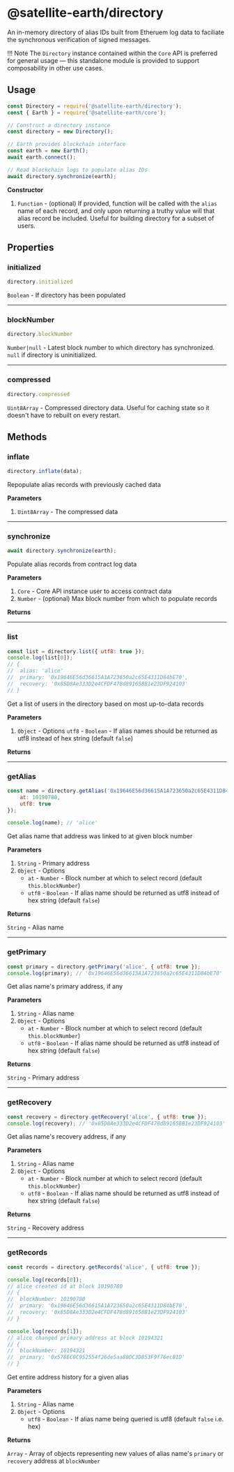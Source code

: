 # @satellite-earth/directory

An in-memory directory of alias IDs built from Etheruem log data to faciliate the synchronous verification of signed messages.

!!! Note
	The `Directory` instance contained within the `Core` API is preferred for general usage — this standalone module is provided to support composability in other use cases.

## Usage

``` js
const Directory = require('@satellite-earth/directory');
const { Earth } = require('@satellite-earth/core');

// Construct a directory instance
const directory = new Directory();

// Earth provides blockchain interface
const earth = new Earth();
await earth.connect();

// Read blockchain logs to populate alias IDs
await directory.synchronize(earth);
```

**Constructor**

1. `Function` - (optional) If provided, function will be called with the `alias` name of each record, and only upon returning a truthy value will that alias record be included. Useful for building directory for a subset of users.

## Properties

### initialized

``` js
directory.initialized
```

`Boolean` - If directory has been populated

---

### blockNumber

``` js
directory.blockNumber
```

`Number|null` - Latest block number to which directory has synchronized. `null` if directory is uninitialized.

---

### compressed

``` js
directory.compressed
```

`Uint8Array` - Compressed directory data. Useful for caching state so it doesn't have to rebuilt on every restart.

## Methods

### inflate

``` js
directory.inflate(data);
```

Repopulate alias records with previously cached data

**Parameters**

1. `Uint8Array` - The compressed data

---

### synchronize

``` js
await directory.synchronize(earth);
```

Populate alias records from contract log data

**Parameters**

1. `Core` - Core API instance user to access contract data
2. `Number` - (optional) Max block number from which to populate records

**Returns**

---

### list

``` js
const list = directory.list({ utf8: true });
console.log(list[0]);
// {
// 	alias: 'alice'
// 	primary: '0x19646E56d36615A1A723650a2c65E4311D84bE70',
// 	recovery: '0x85D8Ae333D2e4CFDF478d891658B1e23DF924103'
// }
```

Get a list of users in the directory based on most up-to-data records

**Parameters**

1. `Object` - Options
	`utf8` - `Boolean` - If alias names should be returned as utf8 instead of hex string (default `false`)

**Returns**

---

### getAlias

``` js
const name = directory.getAlias('0x19646E56d36615A1A723650a2c65E4311D84bE70', {
	at: 10190780,
	utf8: true
});

console.log(name); // 'alice'
```

Get alias name that address was linked to at given block number

**Parameters**

1. `String` - Primary address
2. `Object` - Options
	- `at` - `Number` - Block number at which to select record (default `this.blockNumber`)
	- `utf8` - `Boolean` - If alias name should be returned as utf8 instead of hex string (default `false`)

**Returns**

`String` - Alias name

---

### getPrimary

``` js
const primary = directory.getPrimary('alice', { utf8: true });
console.log(primary); // '0x19646E56d36615A1A723650a2c65E4311D84bE70'
```

Get alias name's primary address, if any

**Parameters**

1. `String` - Alias name
2. `Object` - Options
	- `at` - `Number` - Block number at which to select record (default `this.blockNumber`)
	- `utf8` - `Boolean` - If alias name should be returned as utf8 instead of hex string (default `false`)

**Returns**

`String` - Primary address

---

### getRecovery

``` js
const recovery = directory.getRecovery('alice', { utf8: true });
console.log(recovery); // '0x85D8Ae333D2e4CFDF478d891658B1e23DF924103'
```

Get alias name's recovery address, if any

**Parameters**

1. `String` - Alias name
2. `Object` - Options
	- `at` - `Number` - Block number at which to select record (default `this.blockNumber`)
	- `utf8` - `Boolean` - If alias name should be returned as utf8 instead of hex string (default `false`)

**Returns**

`String` - Recovery address

---

### getRecords

``` js
const records = directory.getRecords('alice', { utf8: true });

console.log(records[0]);
// alice created id at block 10190780
// {
// 	blockNumber: 10190780
// 	primary: '0x19646E56d36615A1A723650a2c65E4311D84bE70',
// 	recovery: '0x85D8Ae333D2e4CFDF478d891658B1e23DF924103'
// }

console.log(records[1]);
// alice changed primary address at block 10194321
// {
// 	blockNumber: 10194321
// 	primary: '0x578EC0C952554f26de5aa80DC3D853F9f76ec81D'
// }
```

Get entire address history for a given alias

**Parameters**

1. `String` - Alias name
2. `Object` - Options
	- `utf8` - `Boolean` - If alias name being queried is utf8 (default `false` i.e. hex)

**Returns**

`Array` - Array of objects representing new values of alias name's `primary` or `recovery` address at `blockNumber`
